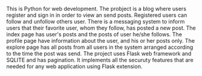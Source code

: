 This is Python for web development. The probject is a blog where users register and sign in in order to view an send posts. Registered users can follow and unfollow others user. There is a messaging system to inform users that their favorite user, whom they follow, has posted a new post. The index page has user's posts and the posts of user he/she follows. The profile page have information about the user, and his or her posts only. The explore page has all posts from all users in the system arranged according to the time the post was send. The project uses Flask web framework and SQLITE and has pagination. It implements all the securuty features that are needed for any web application using Flask extension. 
